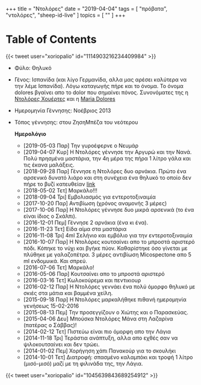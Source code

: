 +++
title = "Ντολόρες"
date = "2019-04-04"
tags = [ "πρόβατα", "ντολόρες", "sheep-id-live" ]
topics = [ "" ]
+++


# Table of Contents



{{< tweet user="xoriopalio" id="1114903216234409984" >}}

-   Φύλο: Θηλυκό
-   Γένος: Ισπανίδα (και λίγο Γερμανίδα, αλλα μας αρέσει καλύτερα να την λέμε Ισπανίδα). Λόγω καταγωγής πήρε και το όνομα. Το όνομα dolores βγαίνει απο το dolor που σημαίνει πόνος. Συνονόματες της η [Ντολόρες Χουέρτες](<https://en.wikipedia.org/wiki/Dolores_Huerta>) και η [Μaria  Dolores](<https://www.youtube.com/watch?v=_1yfwga4hnw>)
-   Ημερομηνία Γέννησης: Νοέβριος 2013
-   Τόπος γέννησης: στου ΖησηΜπέζα του νεότερου

    **Ημερολόγιο**

    -   <span class="timestamp-wrapper"><span class="timestamp">[2019-05-03 Παρ] </span></span> Την γυροέφερνε ο Νευμάρ
    -   <span class="timestamp-wrapper"><span class="timestamp">[2019-04-07 Κυρ] </span></span> Η Ντολόρες γέννησε την Αργυρώ και την Νανά. Πολύ πρησμένα μαστάρια, την 4η μέρα της πήρα 1 λίτρο γάλα και τις έκανα μαλάξεις.
    -   <span class="timestamp-wrapper"><span class="timestamp">[2018-09-28 Παρ] </span></span> Γέννησε η Ντολόρες δυο αρνάκια. Πρώτο ένα αρσενικό δυνατό λιάρο και στη συνέχεια ένα θηλυκό το οποίο δεν πήρε το βυζί κατευθείαν [link](https://twitter.com/xoriopalio/status/1045639843689254912)
    -   <span class="timestamp-wrapper"><span class="timestamp">[2018-05-02 Τετ] </span></span> Μαρκάλο!!!
    -   <span class="timestamp-wrapper"><span class="timestamp">[2018-09-04 Τρι] </span></span> Εμβολιασμός για εντεροτοξιναιμία
    -   <span class="timestamp-wrapper"><span class="timestamp">[2017-10-20 Παρ] </span></span> Αντιβίωση (χρόνος αναμονής 3 μέρες)
    -   <span class="timestamp-wrapper"><span class="timestamp">[2017-10-06 Παρ] </span></span> H Ντολόρες γέννησε δυο μικρά αρσενικά (το ένα είναι ίδιος ο Σκάλπι).
    -   <span class="timestamp-wrapper"><span class="timestamp">[2016-12-01 Πεμ] </span></span> Γέννησε 2 αρνάκια (ένα κι ένα).
    -   <span class="timestamp-wrapper"><span class="timestamp">[2016-11-23 Τετ] </span></span> Είδα αίμα στα μαστάρια
    -   <span class="timestamp-wrapper"><span class="timestamp">[2016-11-08 Τρι] </span></span> 4ml Σελήνιο και εμβόλιο για την εντεροτοξιναιμία
    -   <span class="timestamp-wrapper"><span class="timestamp">[2016-10-07 Παρ] </span></span> Η Ντολόρες κουτσαίνει απο το μπροστά αριστερό πόδι. Κόπηκε το νύχι και βγήκε πύον. Καθαρίστηκε όσο γίνεται με πλύθηκε με γαλαζοπέτρα. 3 μέρες αντιβίωση Micospectone απο 5 ml ενδομυικά. Και σπρεύ.
    -   <span class="timestamp-wrapper"><span class="timestamp">[2016-07-06 Τετ] </span></span> Μαρκάλο!
    -   <span class="timestamp-wrapper"><span class="timestamp">[2016-05-06 Παρ] </span></span> Κουτσαίνει απο το μπροστά αριστερό
    -   <span class="timestamp-wrapper"><span class="timestamp">[2016-03-16 Τετ] </span></span> Κωλοκούρεμα και πεντικιουρ
    -   <span class="timestamp-wrapper"><span class="timestamp">[2016-02-12 Παρ] </span></span> Η Ντολόρες γεννάει ένα πολύ όμορφο θηλυκό με σκιές στα μάτια και βαμμένα χείλη.
    -   <span class="timestamp-wrapper"><span class="timestamp">[2015-09-18 Παρ] </span></span> Η Ντολόρες μαρκαλήθηκε πιθανή ημερομηνία γενήσεως 15-02-2016
    -   <span class="timestamp-wrapper"><span class="timestamp">[2015-08-13 Πεμ] </span></span> Την προσεγγίζουν ο Χιώτης και ο Παρασκεύας.
    -   <span class="timestamp-wrapper"><span class="timestamp">[2015-04-06 Δευ] </span></span> Μπούσκα Ντολόρες Μάνα στη Λαζαρίνα (πατέρας ο Σάββας)!
    -   <span class="timestamp-wrapper"><span class="timestamp">[2014-02-12 Τετ] </span></span> Πιστεύω είναι πιο όμορφη απο την Λάγια
    -   <span class="timestamp-wrapper"><span class="timestamp">[2014-11-18 Τρι] </span></span> Τεράστια ανάπτυξη, αλλα απο εχθές σαν να ψιλοκουτσαίνει και δεν τρώει.
    -   <span class="timestamp-wrapper"><span class="timestamp">[2014-01-02 Πεμ] </span></span> Χορήγηση χάπι Πανακούρ για το σκουλήκι
    -   <span class="timestamp-wrapper"><span class="timestamp">[2014-10-01 Τετ] </span></span> Διατροφή: σπασμένο καλαμπόκι και τροφή 1 λίτρο (μισό-μισό) μαζί με τη φιλινάδα της, την Λάγια.

{{< tweet user="xoriopalio" id="1045639843689254912" >}}
